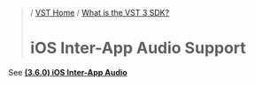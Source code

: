 >/ [VST Home](../index.md) / [What is the VST 3 SDK?](../What+is+the+VST+3+SDK/Index.md)
>
># iOS Inter-App Audio Support

See **[(3.6.0) iOS Inter-App Audio](../Technical+Documentation/Change+History/3.6.0/IAA.md)**
